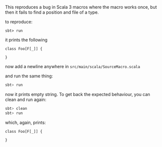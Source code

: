 This reproduces a bug in Scala 3 macros where the macro works once, but then it fails to find a position and file of a type.

to reproduce:

```
sbt> run
```

it prints the following

```
class Foo[F[_]] {

}
```

now add a newline anywhere in `src/main/scala/SourceMacro.scala`

and run the same thing:

```bash
sbt> run
```

now it prints empty string. To get back the expected behaviour, you can clean and run again:

```bash
sbt> clean
sbt> run
```

which, again, prints:

```
class Foo[F[_]] {

}
```